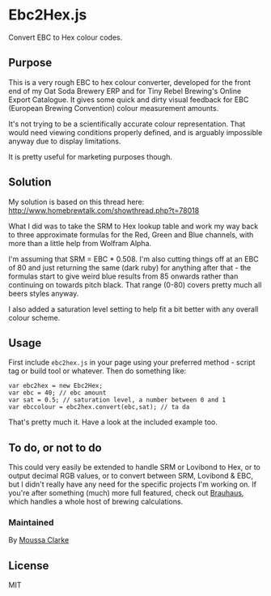 # Ebc2Hex.js #
Convert EBC to Hex colour codes.

## Purpose ##
This is a very rough EBC to hex colour converter, developed for the front end of my Oat Soda Brewery ERP and for Tiny Rebel Brewing's Online Export Catalogue. It gives some quick and dirty visual feedback for EBC (European Brewing Convention) colour measurement amounts.

It's not trying to be a scientifically accurate colour representation. That would need viewing conditions properly defined, and is arguably impossible anyway due to display limitations.

It is pretty useful for marketing purposes though.

## Solution ##
My solution is based on this thread here:
http://www.homebrewtalk.com/showthread.php?t=78018

What I did was to take the SRM to Hex lookup table and work my way back to three approximate formulas for the Red, Green and Blue channels, with more than a little help from Wolfram Alpha.

I'm assuming that SRM = EBC * 0.508. I'm also cutting things off at an EBC of 80 and just returning the same (dark ruby) for anything after that - the formulas start to give weird blue results from 85 onwards rather than continuing on towards pitch black. That range (0-80) covers pretty much all beers styles anyway.

I also added a saturation level setting to help fit a bit better with any overall colour scheme. 

## Usage ##
First include `ebc2hex.js` in your page using your preferred method - script tag or build tool or whatever. Then do something like:

```
var ebc2hex = new Ebc2Hex;
var ebc = 40; // ebc amount
var sat = 0.5; // saturation level, a number between 0 and 1
var ebccolour = ebc2hex.convert(ebc,sat); // ta da 
```

That's pretty much it. Have a look at the included example too.

## To do, or not to do ##
This could very easily be extended to handle SRM or Lovibond to Hex, or to output decimal RGB values, or to convert between SRM, Lovibond & EBC, but I didn't really have any need for the specific projects I'm working on. If you're after something (much) more full featured, check out [Brauhaus](https://github.com/homebrewing/brauhausjs), which handles a whole host of brewing calculations.

### Maintained
By [Moussa Clarke](https://github.com/moussaclarke/)

## License ##
MIT